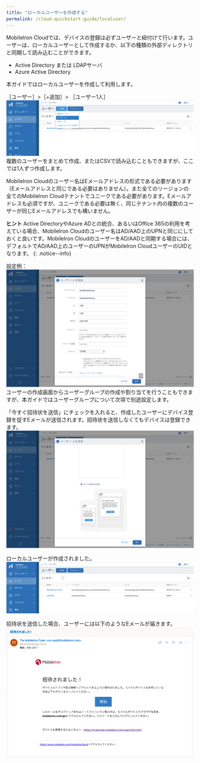 ```yaml
---
title: "ローカルユーザーを作成する"
permalink: /cloud-quickstart-guide/localuser/
---
```


MobileIron Cloudでは、デバイスの登録は必ずユーザーと紐付けて行います。ユーザーは、ローカルユーザーとして作成するか、以下の種類の外部ディレクトリと同期して読み込むことができます。
- Active Directory または LDAPサーバ
- Azure Active Directory

本ガイドではローカルユーザーを作成して利用します。

［ユーザー］>［+追加］> ［ユーザー1人］  
![](/assets/cloud-quickstart-guide/images/031ECBE3-EFF2-4253-BBFD-5B6E75768E26.png)
複数のユーザーをまとめて作成、またはCSVで読み込むこともできますが、ここでは1人ずつ作成します。

MobileIron Cloudのユーザー名はEメールアドレスの形式である必要があります（Eメールアドレスと同じである必要はありません）。また全てのリージョンの全てのMobileIron Cloudテナントでユニークである必要があります。Eメールアドレスも必須ですが、ユニークである必要は無く、同じテナント内の複数のユーザーが同じEメールアドレスでも構いません。

**ヒント** Active DirectoryやAzure ADとの統合、あるいはOffice 365の利用を考えている場合、MobileIron Cloudのユーザー名はAD/AAD上のUPNと同じにしておくと良いです。MobileIron CloudのユーザーをAD/AADと同期する場合には、デフォルトでAD/AAD上のユーザーのUPNがMobileIron CloudユーザーのUIDとなります。
{: .notice--info}

設定例：
![](/assets/cloud-quickstart-guide/images/0CC1C066-653B-467C-A11A-E34CBA0B7C53.png)
ユーザーの作成画面からユーザーグループの作成や割り当てを行うこともできますが、本ガイドではユーザーグループについて次項で別途設定します。

「今すぐ招待状を送信」にチェックを入れると、作成したユーザーにデバイス登録を促すEメールが送信されます。招待状を送信しなくてもデバイスは登録できます。  
![](/assets/cloud-quickstart-guide/images/DBAA51A0-75AB-49B4-A5B6-852C06ED8D44.png)

ローカルユーザーが作成されました。  
![](/assets/cloud-quickstart-guide/images/83752F1B-5BFC-4F15-937F-4AF40E37EFAC.png)

招待状を送信した場合、ユーザーには以下のようなEメールが届きます。  
![](/assets/cloud-quickstart-guide/images/77DE9317-61B9-4525-9D8F-43916F4E01DE.png)
